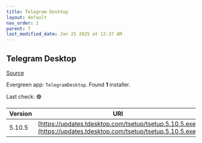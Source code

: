 ```yaml
---
title: Telegram Desktop
layout: default
nav_order: 2
parent: T
last_modified_date: Jan 25 2025 at 12:37 AM
---
```


## Telegram Desktop

[Source](https://desktop.telegram.org/)

Evergreen app: `TelegramDesktop`. Found **1** installer.

Last check: 🟢

| Version | URI                                                                                                            |
| ------- | -------------------------------------------------------------------------------------------------------------- |
| 5.10.5  | [https://updates.tdesktop.com/tsetup/tsetup.5.10.5.exe](https://updates.tdesktop.com/tsetup/tsetup.5.10.5.exe) |
